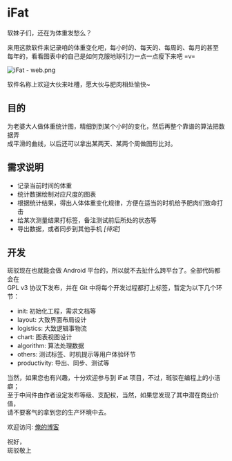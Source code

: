 # iFat

软妹子们，还在为体重发愁么？

来用这款软件来记录咱的体重变化吧，每小时的、每天的、每周的、每月的甚至  
每年的，看看图表中的自己是如何克服地球引力一点一点瘦下来吧 =v=

![iFat - web.png](https://raw.github.com/neo5simple/iFat/master/ic_launcher-web.png)

软件名称上欢迎大伙来吐槽，愿大伙与肥肉相处愉快~

## 目的

为老婆大人做体重统计图，精细到到某个小时的变化，然后再整个靠谱的算法把数据弄  
成平滑的曲线，以后还可以拿出某两天、某两个周做图形比对。

## 需求说明

+ 记录当前时间的体重
+ 统计数据绘制对应尺度的图表
+ 根据统计结果，得出人体体重变化规律，方便在适当的时机给予肥肉们致命打击
+ 给某次测量结果打标签，备注测试前后所处的状态等
+ 导出数据，或者同步到其他手机 *[待定]*

## 开发

斑驳现在也就能会做 Android 平台的，所以就不去扯什么跨平台了。全部代码都会在  
GPL v3 协议下发布，并在 Git 中将每个开发过程都打上标签，暂定为以下几个环节：

+ init: 初始化工程，需求文档等
+ layout: 大致界面布局设计
+ logistics: 大致逻辑事物流
+ chart: 图表视图设计
+ algorithm: 算法处理数据
+ others: 测试标签、时机提示等用户体验环节
+ productivity: 导出、同步、测试等

当然，如果您也有兴趣，十分欢迎参与到 iFat 项目，不过，斑驳在编程上的小洁癖；  
至于中间件由作者设定发布等级、支配权，当然，如果您发现了其中潜在商业价值，  
请不要客气的拿到您的生产环境中去。

欢迎访问: [俺的博客](http://neo5simple.diandian.com)

祝好，  
斑驳敬上

